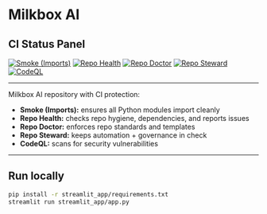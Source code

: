 # Milkbox AI

## CI Status Panel

[![Smoke (Imports)](https://github.com/swanepoelchristo/milkbox-ai/actions/workflows/smoke.yml/badge.svg)](https://github.com/swanepoelchristo/milkbox-ai/actions/workflows/smoke.yml)
[![Repo Health](https://github.com/swanepoelchristo/milkbox-ai/actions/workflows/repo_health.yml/badge.svg)](https://github.com/swanepoelchristo/milkbox-ai/actions/workflows/repo_health.yml)
[![Repo Doctor](https://github.com/swanepoelchristo/milkbox-ai/actions/workflows/repo_doctor.yml/badge.svg)](https://github.com/swanepoelchristo/milkbox-ai/actions/workflows/repo_doctor.yml)
[![Repo Steward](https://github.com/swanepoelchristo/milkbox-ai/actions/workflows/repo_steward.yml/badge.svg)](https://github.com/swanepoelchristo/milkbox-ai/actions/workflows/repo_steward.yml)
[![CodeQL](https://github.com/swanepoelchristo/milkbox-ai/actions/workflows/codeql.yml/badge.svg)](https://github.com/swanepoelchristo/milkbox-ai/actions/workflows/codeql.yml)

---

Milkbox AI repository with CI protection:

- **Smoke (Imports):** ensures all Python modules import cleanly  
- **Repo Health:** checks repo hygiene, dependencies, and reports issues  
- **Repo Doctor:** enforces repo standards and templates  
- **Repo Steward:** keeps automation + governance in check  
- **CodeQL:** scans for security vulnerabilities

---

## Run locally

```bash
pip install -r streamlit_app/requirements.txt
streamlit run streamlit_app/app.py
